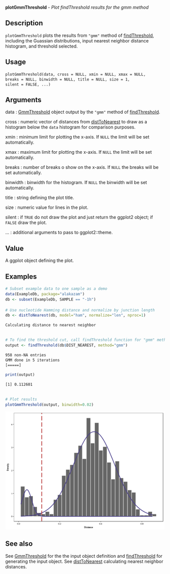 





**plotGmmThreshold** - *Plot findThreshold results for the gmm method*

Description
--------------------

`plotGmmThreshold` plots the results from `"gmm"` method of 
[findThreshold](findThreshold.md), including the Guassian distributions, input nearest neighbor 
distance histogram, and threshold selected.


Usage
--------------------
```
plotGmmThreshold(data, cross = NULL, xmin = NULL, xmax = NULL,
breaks = NULL, binwidth = NULL, title = NULL, size = 1,
silent = FALSE, ...)
```

Arguments
-------------------

data
:   [GmmThreshold](GmmThreshold-class.md) object output by the `"gmm"` method 
of [findThreshold](findThreshold.md).

cross
:   numeric vector of distances from [distToNearest](distToNearest.md) to draw as a
histogram below the `data` histogram for comparison purposes.

xmin
:   minimum limit for plotting the x-axis. If `NULL` the limit will 
be set automatically.

xmax
:   maximum limit for plotting the x-axis. If `NULL` the limit will 
be set automatically.

breaks
:   number of breaks o show on the x-axis. If `NULL` the breaks will 
be set automatically.

binwidth
:   binwidth for the histogram. If `NULL` the binwidth 
will be set automatically.

title
:   string defining the plot title.

size
:   numeric value for lines in the plot.

silent
:   if `TRUE` do not draw the plot and just return the ggplot2 
object; if `FALSE` draw the plot.

...
:   additional arguments to pass to ggplot2::theme.




Value
-------------------

A ggplot object defining the plot.



Examples
-------------------

```R
# Subset example data to one sample as a demo
data(ExampleDb, package="alakazam")
db <- subset(ExampleDb, SAMPLE == "-1h")

# Use nucleotide Hamming distance and normalize by junction length
db <- distToNearest(db, model="ham", normalize="len", nproc=1)

```


```
Calculating distance to nearest neighbor

```


```R

# To find the threshold cut, call findThreshold function for "gmm" method.
output <- findThreshold(db$DIST_NEAREST, method="gmm")

```


```
958 non-NA entries
GMM done in 5 iterations
[=====]

```


```R
print(output)

```


```
[1] 0.112601

```


```R

# Plot results
plotGmmThreshold(output, binwidth=0.02)
```

![8](plotGmmThreshold-8.png)


See also
-------------------

See [GmmThreshold](GmmThreshold-class.md) for the the input object definition and 
[findThreshold](findThreshold.md) for generating the input object. See 
[distToNearest](distToNearest.md) calculating nearest neighbor distances.



